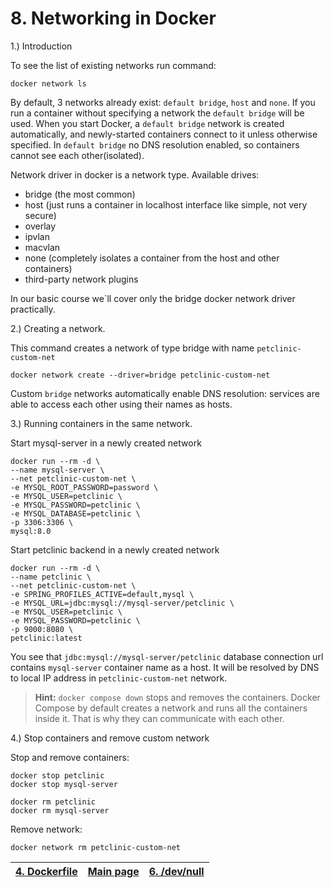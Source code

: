 # 8. Networking in Docker

1.) Introduction

To see the list of existing networks run command:
```shell
docker network ls
```
By default, 3 networks already exist: ```default bridge```, ```host``` and ```none```.
If you run a container without specifying a network the ```default bridge``` will be used.
When you start Docker, a ```default bridge``` network is created automatically, 
and newly-started containers connect to it unless otherwise specified. 
In ```default bridge``` no DNS resolution enabled, so containers cannot see each other(isolated).

Network driver in docker is a network type. Available drives:
* bridge (the most common)
* host (just runs a container in localhost interface like simple, not very secure)
* overlay
* ipvlan
* macvlan
* none (completely isolates a container from the host and other containers)
* third-party network plugins

In our basic course we`ll cover only the bridge docker network driver practically.

2.) Creating a network.

This command creates a network of type bridge with name ```petclinic-custom-net``` 
```shell
docker network create --driver=bridge petclinic-custom-net
```
Custom ```bridge``` networks automatically enable DNS resolution: services are able
to access each other using their names as hosts. 


3.) Running containers in the same network.

Start mysql-server in a newly created network
```shell
docker run --rm -d \
--name mysql-server \
--net petclinic-custom-net \
-e MYSQL_ROOT_PASSWORD=password \
-e MYSQL_USER=petclinic \
-e MYSQL_PASSWORD=petclinic \
-e MYSQL_DATABASE=petclinic \
-p 3306:3306 \
mysql:8.0
```

Start petclinic backend in a newly created network
```shell
docker run --rm -d \
--name petclinic \
--net petclinic-custom-net \
-e SPRING_PROFILES_ACTIVE=default,mysql \
-e MYSQL_URL=jdbc:mysql://mysql-server/petclinic \
-e MYSQL_USER=petclinic \
-e MYSQL_PASSWORD=petclinic \
-p 9000:8080 \
petclinic:latest
```
You see that ```jdbc:mysql://mysql-server/petclinic``` database connection url contains ```mysql-server```
container name as a host. It will be resolved by DNS to local IP address in ```petclinic-custom-net``` network.

> **Hint:** ```docker compose down``` stops and removes the containers.
> Docker Compose by default creates a network and runs all the containers inside it. 
> That is why they can communicate with each other.

4.) Stop containers and remove custom network

Stop and remove containers:
```shell
docker stop petclinic
docker stop mysql-server

docker rm petclinic
docker rm mysql-server
```

Remove network:
```shell
docker network rm petclinic-custom-net
```


| [4. Dockerfile ](5_Dockerfile.md) | [Main page](README.md) | [6. /dev/null ](README.md) |
|-----------------------------------|------------------------|----------------------------|

